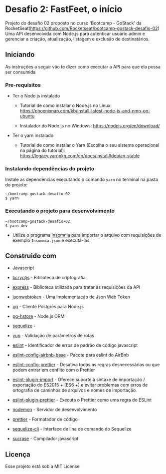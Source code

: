 # Desafio 2: FastFeet, o início

Projeto do desafio 02 proposto no curso 'Bootcamp - GoStack' da RocketSeat(https://github.com/Rocketseat/bootcamp-gostack-desafio-02)
Uma API desenvolvida com Node.js para autenticar usuário admin e gerenciar a criação, atualização, listagem e exclusão de destinatários.

## Iniciando

As instruções a seguir vão te dizer como executar a API para que ela possa ser consumida


### Pre-requisitos

- Ter o Node.js instalado


    - Tutorial de como instalar o Node.js no Linux: https://phoenixnap.com/kb/install-latest-node-js-and-nmp-on-ubuntu

    - Instalador do Node.js no Windows: https://nodejs.org/en/download/


- Ter o yarn instalado

    - Tutorial de como instalar o Yarn (Escolha o seu sistema operacional na página do tutorial): https://legacy.yarnpkg.com/en/docs/install#debian-stable


### Instalando dependências do projeto

Instale as dependências executando o comando `yarn` no terminal na pasta do projeto:

```
~/bootcamp-gostack-desafio-02
$ yarn
```

### Executando o projeto para desenvolvimento
```
~/bootcamp-gostack-desafio-02
$ yarn dev
```

- Utilize o programa [Insomnia](https://insomnia.rest/download/) para importar o arquivo com requisições de exemplo `Insommia.json` e executá-las


## Construido com
* Javascript
* [bcryptjs](https://github.com/auth0/node-jsonwebtoken) - Biblioteca de criptografia
* [express](https://github.com/expressjs/express) - Biblioteca utilizada para tratar as requisições da API
* [jsonwebtoken]() - Uma implementação de Json Web Token
* [pg](https://github.com/brianc/node-postgres) - Cliente Postgres para Node.js
* [pg-hstore]() - Node.js ORM
* [sequelize](https://github.com/sequelize/sequelize) -
* [yup](https://github.com/jquense/yup) - Validação de parâmetros de rotas

* [eslint](https://github.com/eslint/eslint) - Identificador de erros de padrão de código javascript
* [eslint-config-airbnb-base](https://github.com/airbnb/javascript/tree/master/packages/eslint-config-airbnb-base) - Pacote para eslint do AirBnb
* [eslint-config-prettier](https://github.com/prettier/eslint-config-prettier) -
Desativa todas as regras desnecessárias ou que podem entrar em conflito com o Prettier
* [eslint-plugin-import](https://github.com/benmosher/eslint-plugin-import) - Oferece suporte à sintaxe de importação / exportação do ES2015 + (ES6 +) e evitar problemas com erros de ortografia de caminhos de arquivos e nomes de importação.
* [eslint-plugin-prettier](https://github.com/prettier/eslint-plugin-prettier) -
Executa o Prettier como uma regra do ESLint
* [nodemon](https://github.com/remy/nodemon) - Servidor de desenvolvimento
* [prettier](https://github.com/prettier/prettier) - Formatador de código
* [sequelize-cli](https://github.com/sequelize/cli) - Interface de lina de comando do Sequelize
* [sucrase](https://github.com/alangpierce/sucrase) - Compilador javascript

## Licença

Esse projeto está sob a MIT License


